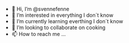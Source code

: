 - 👋 Hi, I’m @svennefenne
- 👀 I’m interested in everything I don´t know
- 🌱 I’m currently learning everthing I don´t know
- 💞️ I’m looking to collaborate on cooking
- 📫 How to reach me ...

<!---
svennefenne/svennefenne is a ✨ special ✨ repository because its `README.md` (this file) appears on your GitHub profile.
You can click the Preview link to take a look at your changes.
--->
